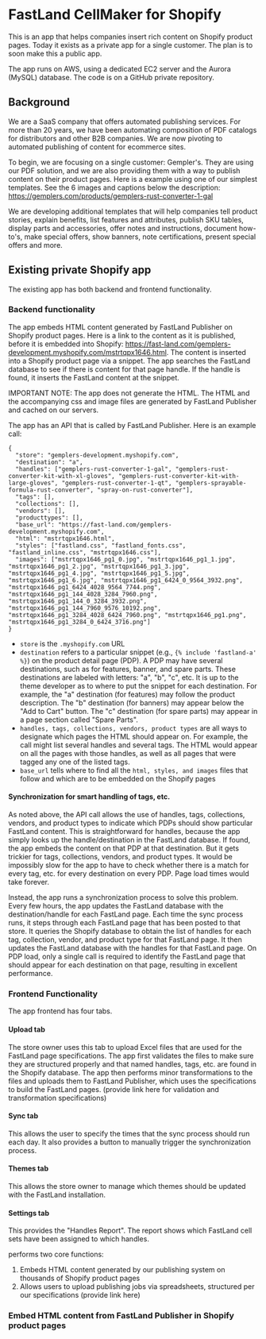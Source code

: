 # FastLand CellMaker for Shopify

This is an app that helps companies insert rich content on Shopify product pages. Today it exists as a private app for a single customer. The plan is to soon make this a public app.

The app runs on AWS, using a dedicated EC2 server and the Aurora (MySQL) database. The code is on a GitHub private repository.


## Background
We are a SaaS company that offers automated publishing services. For more than 20 years, we have been automating composition of PDF catalogs for distributors and other B2B companies. We are now pivoting to automated publishing of content for ecommerce sites.

To begin, we are focusing on a single customer: Gempler's. They are using our PDF solution, and we are also providing them with a way to publish content on their product pages. Here is a example using one of our simplest templates. See the 6 images and captions below the description:
https://gemplers.com/products/gemplers-rust-converter-1-gal

We are developing additional templates that will help companies tell product stories, explain benefits, list features and attributes, publish SKU tables, display parts and accessories, offer notes and instructions, document how-to's, make special offers, show banners, note certifications, present special offers and more.

## Existing private Shopify app
The existing app has both backend and frontend functionality.

### Backend functionality
The app embeds HTML content generated by FastLand Publisher on Shopify product pages. Here is a link to the content as it is published, before it is embedded into Shopify: https://fast-land.com/gemplers-development.myshopify.com/mstrtqpx1646.html. The content is inserted into a Shopify product page via a snippet. The app searches the FastLand database to see if there is content for that page handle. If the handle is found, it inserts the FastLand content at the snippet.

IMPORTANT NOTE: The app does not generate the HTML. The HTML and the accompanying css and image files are generated by FastLand Publisher and cached on our servers.

The app has an API that is called by FastLand Publisher. Here is an example call:
```
{
  "store": "gemplers-development.myshopify.com",
  "destination": "a",
  "handles": ["gemplers-rust-converter-1-gal", "gemplers-rust-converter-kit-with-xl-gloves", "gemplers-rust-converter-kit-with-large-gloves", "gemplers-rust-converter-1-qt", "gemplers-sprayable-formula-rust-converter", "spray-on-rust-converter"],
  "tags": [],
  "collections": [],
  "vendors": [],
  "producttypes": [],
  "base_url": "https://fast-land.com/gemplers-development.myshopify.com",
  "html": "mstrtqpx1646.html",
  "styles": ["fastland.css", "fastland_fonts.css", "fastland_inline.css", "mstrtqpx1646.css"],
  "images": ["mstrtqpx1646_pg1_0.jpg", "mstrtqpx1646_pg1_1.jpg", "mstrtqpx1646_pg1_2.jpg", "mstrtqpx1646_pg1_3.jpg", "mstrtqpx1646_pg1_4.jpg", "mstrtqpx1646_pg1_5.jpg", "mstrtqpx1646_pg1_6.jpg", "mstrtqpx1646_pg1_6424_0_9564_3932.png", "mstrtqpx1646_pg1_6424_4028_9564_7744.png", "mstrtqpx1646_pg1_144_4028_3284_7960.png", "mstrtqpx1646_pg1_144_0_3284_3932.png", "mstrtqpx1646_pg1_144_7960_9576_10192.png", "mstrtqpx1646_pg1_3284_4028_6424_7960.png", "mstrtqpx1646_pg1.png", "mstrtqpx1646_pg1_3284_0_6424_3716.png"]
}
```
* ```store``` is the ```.myshopify.com``` URL
* ```destination``` refers to a particular snippet (e.g., ```{% include 'fastland-a' %}```) on the product detail page (PDP). A PDP may have several destinations, such as for features, banner, and spare parts. These destinations are labeled with letters: "a", "b", "c", etc. It is up to the theme developer as to where to put the snippet for each destination. For example, the "a" destination (for features) may follow the product description.  The "b" destination (for banners) may appear below the "Add to Cart" button. The "c" destination (for spare parts) may appear in a page section called "Spare Parts".
* ```handles, tags, collections, vendors, product types``` are all ways to designate which pages the HTML should appear on. For example, the call might list several handles and several tags. The HTML would appear on all the pages with those handles, as well as all pages that were tagged any one of the listed tags.
* ```base_url``` tells where to find all the ```html, styles, and images``` files that follow and which are to be embedded on the Shopify pages

#### Synchronization for smart handling of tags, etc.
As noted above, the API call allows the use of handles, tags, collections, vendors, and product types to indicate which PDPs should show particular FastLand content. This is straightforward for handles, because the app simply looks up the handle/destination in the FastLand database. If found, the app embeds the content on that PDP at that destination. But it gets trickier for tags, collections, vendors, and product types. It would be impossibly slow for the app to have to check whether there is a match for every tag, etc. for every destination on every PDP. Page load times would take forever.

Instead, the app runs a synchronization process to solve this problem. Every few hours, the app updates the FastLand database with the destination/handle for each FastLand page. Each time the sync process runs, it steps through each FastLand page that has been posted to that store. It queries the Shopify database to obtain the list of handles for each tag, collection, vendor, and product type for that FastLand page. It then updates the FastLand database with the handles for that FastLand page. On PDP load, only a single call is required to identify the FastLand page that should appear for each destination on that page, resulting in excellent performance.

### Frontend Functionality
The app frontend has four tabs.

#### Upload tab
The store owner uses this tab to upload Excel files that are used for the FastLand page specifications. The app first validates the files to make sure they are structured properly and that named handles, tags, etc. are found in the Shopify database. The app then performs minor transformations to the files and uploads them to FastLand Publisher, which uses the specifications to build the FastLand pages. (provide link here for validation and transformation specifications)

#### Sync tab
This allows  the user to specify the times that the sync process should run each day. It also provides a button to manually trigger the synchronization process.

#### Themes tab
This allows the store owner to manage which themes should be updated with the FastLand installation.  

#### Settings tab
This provides the "Handles Report". The report shows which FastLand cell sets have been assigned to which handles.

performs two core functions:
1. Embeds HTML content generated by our publishing system on thousands of Shopify product pages
2. Allows users to upload publishing jobs via spreadsheets, structured per our specifications (provide link here)



### Embed HTML content from FastLand Publisher in Shopify product pages
